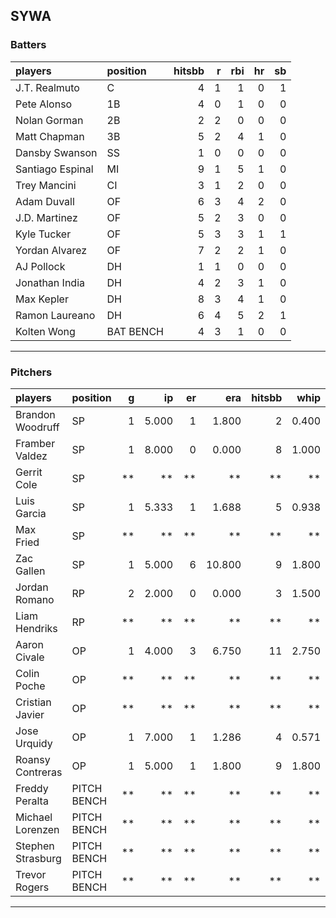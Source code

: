 ## SYWA

### Batters

 |players          |position  | hitsbb|  r| rbi| hr| sb| 
|:----------------|:---------|------:|--:|---:|--:|--:| 
|J.T. Realmuto    |C         |      4|  1|   1|  0|  1| 
|Pete Alonso      |1B        |      4|  0|   1|  0|  0| 
|Nolan Gorman     |2B        |      2|  2|   0|  0|  0| 
|Matt Chapman     |3B        |      5|  2|   4|  1|  0| 
|Dansby Swanson   |SS        |      1|  0|   0|  0|  0| 
|Santiago Espinal |MI        |      9|  1|   5|  1|  0| 
|Trey Mancini     |CI        |      3|  1|   2|  0|  0| 
|Adam Duvall      |OF        |      6|  3|   4|  2|  0| 
|J.D. Martinez    |OF        |      5|  2|   3|  0|  0| 
|Kyle Tucker      |OF        |      5|  3|   3|  1|  1| 
|Yordan Alvarez   |OF        |      7|  2|   2|  1|  0| 
|AJ Pollock       |DH        |      1|  1|   0|  0|  0| 
|Jonathan India   |DH        |      4|  2|   3|  1|  0| 
|Max Kepler       |DH        |      8|  3|   4|  1|  0| 
|Ramon Laureano   |DH        |      6|  4|   5|  2|  1| 
|Kolten Wong      |BAT BENCH |      4|  3|   1|  0|  0| 

* * *

### Pitchers

 
|players           |position    |  g|    ip| er|    era| hitsbb|  whip| so|  w| sv| 
|:-----------------|:-----------|--:|-----:|--:|------:|------:|-----:|--:|--:|--:| 
|Brandon Woodruff  |SP          |  1| 5.000|  1|  1.800|      2| 0.400| 10|  1|  0| 
|Framber Valdez    |SP          |  1| 8.000|  0|  0.000|      8| 1.000|  5|  1|  0| 
|Gerrit Cole       |SP          | **|    **| **|     **|     **|    **| **| **| **| 
|Luis Garcia       |SP          |  1| 5.333|  1|  1.688|      5| 0.938|  6|  1|  0| 
|Max Fried         |SP          | **|    **| **|     **|     **|    **| **| **| **| 
|Zac Gallen        |SP          |  1| 5.000|  6| 10.800|      9| 1.800|  2|  0|  0| 
|Jordan Romano     |RP          |  2| 2.000|  0|  0.000|      3| 1.500|  2|  1|  0| 
|Liam Hendriks     |RP          | **|    **| **|     **|     **|    **| **| **| **| 
|Aaron Civale      |OP          |  1| 4.000|  3|  6.750|     11| 2.750|  2|  0|  0| 
|Colin Poche       |OP          | **|    **| **|     **|     **|    **| **| **| **| 
|Cristian Javier   |OP          | **|    **| **|     **|     **|    **| **| **| **| 
|Jose Urquidy      |OP          |  1| 7.000|  1|  1.286|      4| 0.571|  3|  0|  0| 
|Roansy Contreras  |OP          |  1| 5.000|  1|  1.800|      9| 1.800|  4|  0|  0| 
|Freddy Peralta    |PITCH BENCH | **|    **| **|     **|     **|    **| **| **| **| 
|Michael Lorenzen  |PITCH BENCH | **|    **| **|     **|     **|    **| **| **| **| 
|Stephen Strasburg |PITCH BENCH | **|    **| **|     **|     **|    **| **| **| **| 
|Trevor Rogers     |PITCH BENCH | **|    **| **|     **|     **|    **| **| **| **| 


* * *


